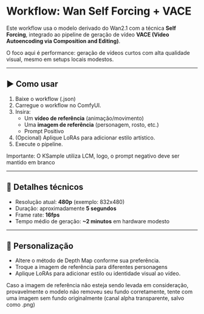 # Workflow: Wan Self Forcing + VACE

Este workflow usa o modelo derivado do Wan2.1 com a técnica **Self Forcing**, integrado ao pipeline de geração de vídeo **VACE (Video Autoencoding via Composition and Editing)**.

O foco aqui é performance: geração de vídeos curtos com alta qualidade visual, mesmo em setups locais modestos.

---


## ▶️ Como usar

1. Baixe o workflow (.json)
2. Carregue o workflow no ComfyUI.
3. Insira:
   - Um **vídeo de referência** (animação/movimento)
   - Uma **imagem de referência** (personagem, rosto, etc.)
   - Prompt Positivo
4. (Opcional) Aplique LoRAs para adicionar estilo artístico.
5. Execute o pipeline.

Importante: O KSample utiliza LCM, logo, o prompt negativo deve ser mantido em branco

---

## 📌 Detalhes técnicos

- Resolução atual: **480p** (exemplo: 832x480)
- Duração: aproximadamente **5 segundos**
- Frame rate: **16fps**
- Tempo médio de geração: **~2 minutos** em hardware modesto

---

## 🎨 Personalização

- Altere o método de Depth Map conforme sua preferência.
- Troque a imagem de referência para diferentes personagens
- Aplique LoRAs para adicionar estilo ou identidade visual ao vídeo.

Caso a imagem de referência não esteja sendo levada em consideração, provavelmente o modelo não removeu seu fundo corretamente, tente com uma imagem sem fundo originalmente (canal alpha transparente, salvo como .png)


